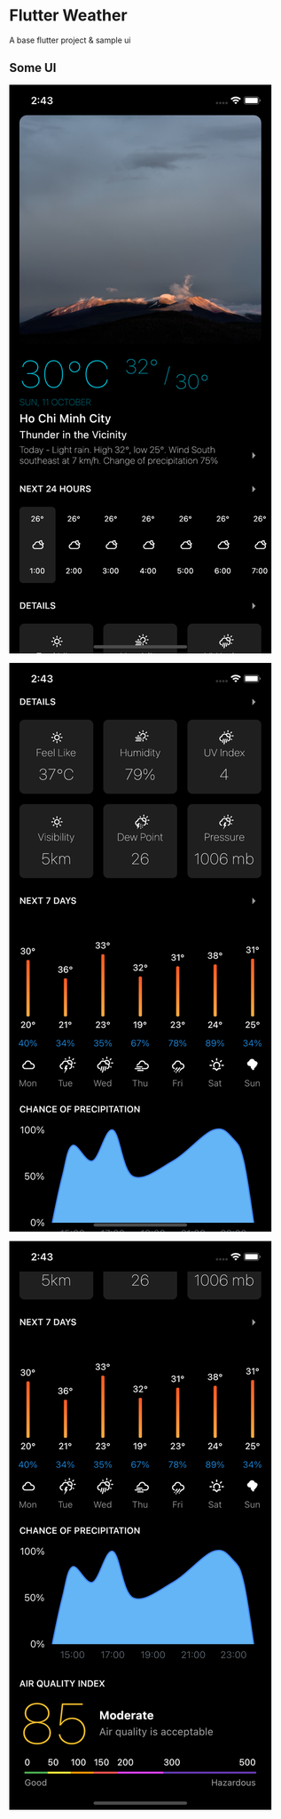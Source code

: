 # Flutter Weather 

A base flutter project & sample ui

## Some UI

![alt text](screenshoots/screen_shoot_1.png)

![alt text](screenshoots/screen_shoot_2.png)

![alt text](screenshoots/screen_shoot_3.png)

